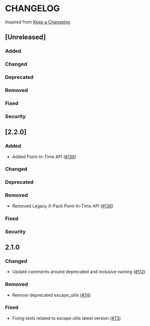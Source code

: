 # CHANGELOG
Inspired from [Keep a Changelog](https://keepachangelog.com/en/1.0.0/)

## [Unreleased]
### Added
### Changed
### Deprecated
### Removed
### Fixed
### Security

## [2.2.0]
### Added
- Added Point-In-Time API ([#136](https://github.com/opensearch-project/opensearch-ruby/issues/136))
### Changed
### Deprecated
### Removed
- Removed Legacy X-Pack Point-In-Time API ([#136](https://github.com/opensearch-project/opensearch-ruby/issues/136))
### Fixed
### Security

## 2.1.0
### Changed
- Update comments around deprecated and inclusive naming ([#112](https://github.com/opensearch-project/opensearch-ruby/pull/112))
### Removed
- Remove deprecated escape_utils ([#74](https://github.com/opensearch-project/opensearch-ruby/pull/74))
### Fixed
- Fixing tests related to escape utils latest version ([#73](https://github.com/opensearch-project/opensearch-ruby/pull/73))
